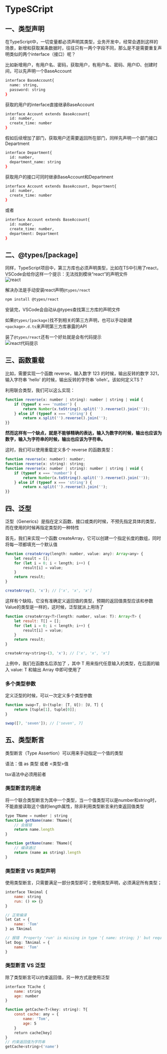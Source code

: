 # TypeSCript

## 一、类型声明
在TypeScript中，一切变量都必须声明其类型，业务开发中，经常会遇到这样的场景，新增和获取某条数据时，往往只有一两个字段不同，那么是不是需要重复声明类似的两个interface（接口）呢？  

比如新增用户，有用户名、密码，获取用户，有用户名、密码、用户ID、创建时间，可以先声明一个BaseAccount  
```bash
interface BaseAccount{
  name: string,
  password: string
}
```
获取的用户的interface直接继承BaseAccount  
```bash
interface Account extends BaseAccount{
  id: number,
  create_time: number
}
```
假如后续增加了部门，获取用户还需要返回所在部门，同样先声明一个部门接口Department  
```bash
interface Department{
  id: number,
  department_name: string
}
```
获取用户的接口可同时继承BaseAccount和Department    
```bash
interface Account extends BaseAccount, Department{
  id: number,
  create_time: number
}
```
或者  
```bash
interface Account extends BaseAccount{
  id: number,
  create_time: number,
  department: Department
}
```

## 二、@types/[package]

同样，TypeScript项目中，第三方库也必须声明类型，比如在TS中引用了react，VSCode会给你这样一个提示：无法找到模块“react”的声明文件    
![react](https://raw.githubusercontent.com/wangmeijian/images/master/typescript/20200315122550.png)  

解决办法是手动安装react声明```@types/react```
```bash
npm install @types/react
```
安装完，VSCode会自动从@types查找第三方库的声明文件  

如果```@types/[package]```找不到相关的第三方声明，也可以手动新建```<package>.d.ts```来声明第三方库暴露的API  

装了```@types/react```还有一个好处就是会有代码提示  
![react代码提示](https://raw.githubusercontent.com/wangmeijian/images/master/typescript/20200315132725.png)

## 三、函数重载

比如，需要实现一个函数 reverse，输入数字 123 的时候，输出反转的数字 321，输入字符串 'hello' 的时候，输出反转的字符串 'olleh'。该如何定义TS？

利用联合类型，我们可以这么实现：

```js
function reverse(x: number | string): number | string | void {
    if (typeof x === 'number') {
        return Number(x.toString().split('').reverse().join(''));
    } else if (typeof x === 'string') {
        return x.split('').reverse().join('');
}}
```

**然而这样有一个缺点，就是不能够精确的表达，输入为数字的时候，输出也应该为数字，输入为字符串的时候，输出也应该为字符串。**

这时，我们可以使用重载定义多个 reverse 的函数类型：

```js
function reverse(x: number): number;
function reverse(x: string): string;
function reverse(x: number | string): number | string | void {
    if (typeof x === 'number') {
        return Number(x.toString().split('').reverse().join(''));
    } else if (typeof x === 'string') {
        return x.split('').reverse().join('');
}}
```

## 四、泛型

泛型（Generics）是指在定义函数、接口或类的时候，不预先指定具体的类型，而在使用的时候再指定类型的一种特性

首先，我们来实现一个函数 createArray，它可以创建一个指定长度的数组，同时将每一项都填充一个默认值

```js
function createArray(length: number, value: any): Array<any> {
    let result = [];
    for (let i = 0; i < length; i++) {
        result[i] = value;
    }
    return result;
}

createArray(3, 'x'); // ['x', 'x', 'x']
```
这样有个缺陷，它没有准确定义返回值的类型，预期的返回值类型应该和参数Value的类型是一样的，这时候，泛型就派上用场了

```js
function createArray<T>(length: number, value: T): Array<T> {
    let result: T[] = [];
    for (let i = 0; i < length; i++) {
        result[i] = value;
    }
    return result;
}

createArray<string>(3, 'x'); // ['x', 'x', 'x']
```

上例中，我们在函数名后添加了 <T>，其中 T 用来指代任意输入的类型，在后面的输入 value: T 和输出 Array<T> 中即可使用了

### 多个类型参数

定义泛型的时候，可以一次定义多个类型参数

```js
function swap<T, U>(tuple: [T, U]): [U, T] {
    return [tuple[1], tuple[0]];
}

swap([7, 'seven']); // ['seven', 7]
```

## 五、类型断言

类型断言（Type Assertion）可以用来手动指定一个值的类型

语法：值 as 类型 或者 <类型>值

tsx语法中必须用前者

### 类型断言的用途

将一个联合类型断言为其中一个类型，当一个值类型可以是number和string时，不能直接读取这个值的length属性，除非利用类型断言来约束返回值类型
```js
type TName = number | string
function getName(name: TName){
    // 会报错
    return name.length
}

function getName(name: TName){
    // 编译通过
    return (name as string).length
}
```

### 类型断言 VS 类型声明

使用类型断言，只需要满足一部分类型即可；使用类型声明，必须满足所有类型；
```js
interface TAnimal {
    name: string
    run: () => {}
}

// 正常编译
let Cat = {
    name: 'Tom'
} as TAnimal

// 报错  Property 'run' is missing in type '{ name: string; }' but required in type 'TAnimal'.
let Dog: TAnimal = {
    name: 'Tom'
}
```

### 类型断言 VS 泛型
除了类型断言可以约束返回值，另一种方式是使用泛型
```js
interface TCache {
    name: string
    age: number
}

function getCache<T>(key: string): T{
    const cache: any = {
        name: 'Tom',
        age: 5
    }
    return cache[key]
}
// 约束返回值为字符串
getCache<string>('name')
```
